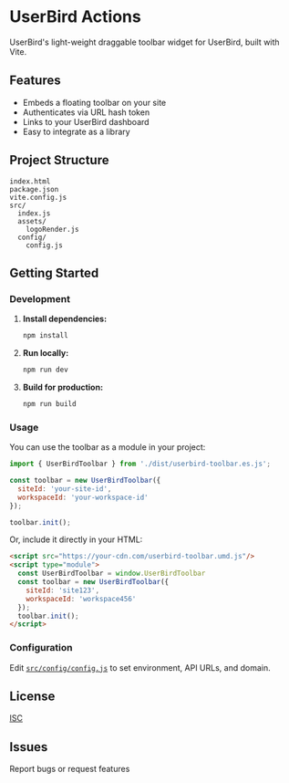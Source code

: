 # UserBird Actions

UserBird's light-weight draggable toolbar widget for UserBird, built with Vite.

## Features

- Embeds a floating toolbar on your site
- Authenticates via URL hash token
- Links to your UserBird dashboard
- Easy to integrate as a library

## Project Structure

```
index.html
package.json
vite.config.js
src/
  index.js
  assets/
    logoRender.js
  config/
    config.js
```

## Getting Started

### Development

1. **Install dependencies:**
   ```sh
   npm install
   ```

2. **Run locally:**
   ```sh
   npm run dev
   ```

3. **Build for production:**
   ```sh
   npm run build
   ```

### Usage

You can use the toolbar as a module in your project:

```js
import { UserBirdToolbar } from './dist/userbird-toolbar.es.js';

const toolbar = new UserBirdToolbar({
  siteId: 'your-site-id',
  workspaceId: 'your-workspace-id'
});

toolbar.init();
```

Or, include it directly in your HTML:

```html
<script src="https://your-cdn.com/userbird-toolbar.umd.js"/>
<script type="module">
  const UserBirdToolbar = window.UserBirdToolbar
  const toolbar = new UserBirdToolbar({
    siteId: 'site123',
    workspaceId: 'workspace456'
  });
  toolbar.init();
</script>
```

### Configuration

Edit [`src/config/config.js`](src/config/config.js) to set environment, API URLs, and domain.

## License

[ISC](LICENSE)

## Issues

Report bugs or request features